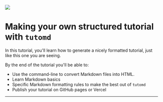 ![](search:tutorial)

# Making your own structured tutorial with `tutomd`

In this tutorial, you'll learn how to generate a nicely formatted tutorial, just like this one you are seeing.

By the end of the tutorial you'll be able to:

- Use the command-line to convert Markdown files into HTML.
- Learn Markdown basics
- Specific Markdown formatting rules to make the best out of `tutomd`
- Publish your tutorial on GitHub pages or Vercel

---

#